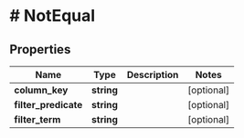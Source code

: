 # # NotEqual

## Properties

Name | Type | Description | Notes
------------ | ------------- | ------------- | -------------
**column_key** | **string** |  | [optional]
**filter_predicate** | **string** |  | [optional]
**filter_term** | **string** |  | [optional]


